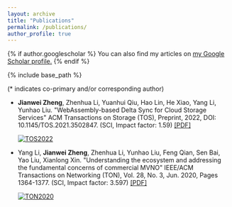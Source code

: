 ```yaml
---
layout: archive
title: "Publications"
permalink: /publications/
author_profile: true
---
```


{% if author.googlescholar %}
  You can also find my articles on <u><a href="{{author.googlescholar}}">my Google Scholar profile</a>.</u>
{% endif %}

{% include base_path %}

(* indicates co-primary and/or corresponding author)

- **Jianwei Zheng**, Zhenhua Li, Yuanhui Qiu, Hao Lin, He Xiao, Yang Li, Yunhao Liu. "WebAssembly-based Delta Sync for Cloud Storage Services" ACM Transactions on Storage (TOS), Preprint, 2022, DOI: 10.1145/TOS.2021.3502847. (SCI, Impact factor: 1.59) [[PDF]]({{site.baseurl}}/static/files/WASM_based_delta_sync.pdf) 
  
  [![TOS2022](https://img.shields.io/badge/TOS-2022-brightgreen.svg)](https://dl.acm.org/journal/tos)

- Yang Li, **Jianwei Zheng**, Zhenhua Li, Yunhao Liu, Feng Qian, Sen Bai, Yao Liu, Xianlong Xin. "Understanding the ecosystem and addressing the fundamental concerns of commercial MVNO" IEEE/ACM Transactions on Networking (TON), Vol. 28, No. 3, Jun. 2020, Pages 1364-1377. (SCI, Impact factor: 3.597) [[PDF]]({{site.baseurl}}/static/files/TON20_Xiaomi_MVNO.pdf) 

  [![TON2020](https://img.shields.io/badge/TON-2020-brightgreen.svg)](https://dl.acm.org/journal/ton)